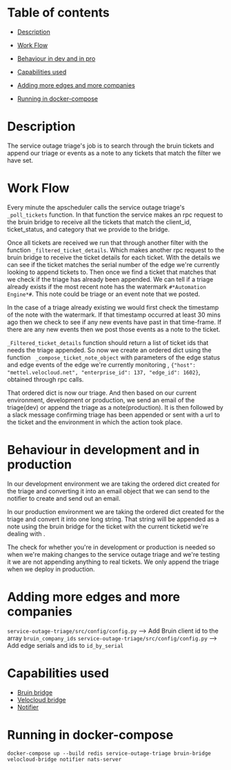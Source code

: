 # Table of contents
  * [Description](#description)
  * [Work Flow](#work-flow)
  * [Behaviour in dev and in pro](#behaviour-in-development-and-in-production)
  * [Capabilities used](#capabilities-used) 
  * [Adding more edges and more companies](#adding-more-edges-and-more-companies)

  * [Running in docker-compose](#running-in-docker-compose)

# Description
The service outage triage's job is to search through the bruin tickets and append our triage or events as a note to any
tickets that match the filter we have set.

# Work Flow
Every minute the apscheduler calls the service outage triage's `_poll_tickets` function. In that function the service
makes an rpc request to the bruin bridge to receive all the tickets that match the client_id, ticket_status, and category
that we provide to the bridge.

Once all tickets are received we run that through another filter with the function `_filtered_ticket_details`.
Which makes another rpc request to the bruin bridge to receive the ticket details for each ticket. With
the details we can see if the ticket matches the serial number of the edge we're currently looking to append 
tickets to. Then once we find a ticket that matches that we check if the triage has already been appended. We
can tell if a triage already exists if the most recent note has the watermark `#*Automation Engine*#`.
This note could be triage or an event note that we posted.
 
In the case of a triage already existing we would first check the timestamp of the note with the watermark. If that timestamp
occurred at least 30 mins ago then we check to see if any new events have past in that time-frame. If there are any new
events then we post those events as a note to the ticket.

`_Filtered_ticket_details` function should return a list of ticket ids that needs the triage appended.
So now we create an ordered dict using the function ` _compose_ticket_note_object` with parameters of the edge status
and edge events of the edge we're currently monitoring ,
`{"host": "mettel.velocloud.net", "enterprise_id": 137, "edge_id": 1602}`, obtained through rpc calls.

That ordered dict is now our triage. And then based on our current environment, development or production, 
we send an email of the triage(dev) or append the triage as a note(production). It is then followed by a slack message confirming triage
has been appended or sent with a url to the ticket and the environment in which the action took place.


# Behaviour in development and in production
In our development environment we are taking the ordered dict created for the triage and converting it into an email 
object that we can send to the notifier to create and send out an email.

In our production environment we are taking the ordered dict created for the triage and convert it into one long 
string. That string will be appended as a note using the bruin bridge for the ticket with the current ticketid
 we're dealing with .

The check for whether you're in development or production is needed so when we're making changes to the service outage
triage and we're testing it we are not appending anything to real tickets. We only append the triage when we deploy in
production. 

# Adding more edges and more companies

`service-outage-triage/src/config/config.py` --> Add Bruin client id to the array `bruin_company_ids`
`service-outage-triage/src/config/config.py` --> Add edge serials and ids to `id_by_serial`

# Capabilities used
- [Bruin bridge](../bruin-bridge/README.md)
- [Velocloud bridge](../velocloud-bridge/README.md)
- [Notifier](../notifier/README.md)

# Running in docker-compose 
`docker-compose up --build redis service-outage-triage bruin-bridge velocloud-bridge notifier nats-server `
